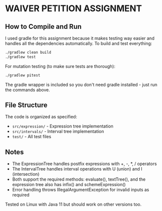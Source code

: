 # WAIVER PETITION ASSIGNMENT

## How to Compile and Run

I used gradle for this assignment because it makes testing way easier and handles all the dependencies automatically. To build and test everything:

```bash
./gradlew clean build
./gradlew test
```

For mutation testing (to make sure tests are thorough):
```bash
./gradlew pitest
```

The gradle wrapper is included so you don't need gradle installed - just run the commands above.

## File Structure

The code is organized as specified:
- `src/expression/` - Expression tree implementation
- `src/intervals/` - Interval tree implementation
- `test/` - All test files

## Notes

- The ExpressionTree handles postfix expressions with +, -, *, / operators
- The IntervalTree handles interval operations with U (union) and I (intersection)
- Both support the required methods: evaluate(), textTree(), and the expression tree also has infix() and schemeExpression()
- Error handling throws IllegalArgumentException for invalid inputs as required

Tested on Linux with Java 11 but should work on other versions too.